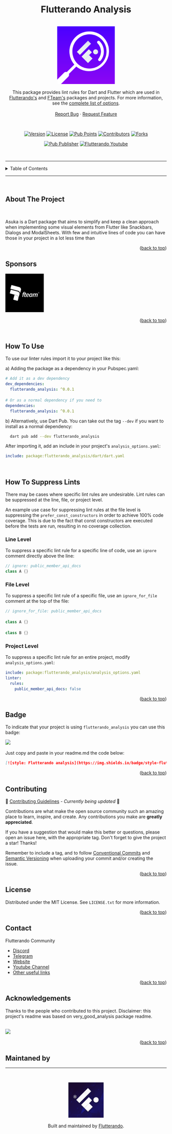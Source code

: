 <a name="readme-top"></a>


<h1 align="center">Flutterando Analysis</h1>

<!-- PROJECT LOGO -->
<br />
<div align="center">
  <a href="https://pub.dev/packages/asuka">
    <img src="readme_assets/logo.png" alt="Logo" width="180">
  </a>

  <p align="center">
    This package provides lint rules for Dart and Flutter which are used in 
    <a href="https://pub.dev/publishers/flutterando.com.br/packages">Flutterando's</a> and <a href="https://fteam.dev">FTeam's</a> packages and projects. For more information, see the <a href="https://github.com/Flutterando/flutterando_analysis/blob/main/lib/analysis_options.0.0.1.yaml">complete list of options</a>.
    <br />
    <br />
    <a href="https://github.com/Flutterando/flutterando_analysis/issues/">Report Bug</a>
    ·
    <a href="https://github.com/Flutterando/flutterando_analysis/issues">Request Feature</a>
  </p>

<br>

<!--  SHIELDS  ---->

[![Version](https://img.shields.io/github/v/release/flutterando/flutterando_analysis?style=plastic)](https://pub.dev/packages/flutterando_analysis)
[![License](https://img.shields.io/github/license/flutterando/flutterando_analysis?style=plastic)](https://github.com/Flutterando/flutterando_analysis/blob/main/LICENSE)
[![Pub Points](https://img.shields.io/pub/points/flutterando_analysis?label=pub%20points&style=plastic)](https://pub.dev/packages/flutterando_analysis/score)
[![Contributors](https://img.shields.io/github/contributors/flutterando/flutterando_analysis?style=plastic)](https://github.com/Flutterando/flutterando_analysis/graphs/contributors)
[![Forks](https://img.shields.io/github/forks/flutterando/flutterando_analysis?color=yellowgreen&logo=github&style=plastic)](https://github.com/Flutterando/flutterando_analysis/graphs/contributors)


[![Pub Publisher](https://img.shields.io/pub/publisher/asuka?style=plastic)](https://pub.dev/publishers/flutterando.com.br/packages)
[![Flutterando Youtube](https://img.shields.io/youtube/channel/subscribers/UCplT2lzN6MHlVHHLt6so39A?color=blue&label=Flutterando&logo=YouTube&logoColor=red&style=plastic)](https://www.youtube.com/flutterando)
</div>

<br>

---
<!-- TABLE OF CONTENTS -->
<details>
  <summary>Table of Contents</summary>
  <ol>
    <li><a href="#about-the-project">About The Project</a></li>
    <li><a href="#sponsors">Sponsors</a></li>
    <li><a href="#how-to-use">How to Use</a></li>
    <li><a href="#how-to-suppress-lints">How to Supress Lints</a></li>
    <li><a href="#badge">Badge</a></li>
    <li><a href="#contributing">Contributing</a></li>
    <li><a href="#license">License</a></li>
    <li><a href="#contact">Contact</a></li>
    <li><a href="#acknowledgements">Acknowledgements</a></li>
  </ol>
</details>

---


<br>

<!-- ABOUT THE PROJECT -->
## About The Project


<!-- PROJECT EXAMPLE (IMAGE) -->



<br>

<!-- PROJECT DESCRIPTION -->

Asuka is a Dart package that aims to simplify and keep a clean approach when implementing some visual elements from Flutter like Snackbars, Dialogs and ModalSheets. 
With few and intuitive lines of code you can have those in your project in a lot less time than  


<p align="right">(<a href="#readme-top">back to top</a>)</p>

<!-- SPONSORS -->
## Sponsors

<a href="https://fteam.dev">
    <img src="readme_assets/sponsor-logo.png" alt="Logo" width="120">
  </a>

<p align="right">(<a href="#readme-top">back to top</a>)</p>
<br>


<!-- GETTING STARTED -->
## How To Use

To use our linter rules import it to your project like this:

a) Adding the package as a dependency in your Pubspec.yaml:
```yaml
# Add it as a dev dependency
dev_dependencies:
  flutterando_analysis: ^0.0.1

# Or as a normal dependency if you need to
dependencies: 
  flutterando_analysis: ^0.0.1
```

b) Alternatively, use Dart Pub. You can take out the tag `--dev` if you want to install as a normal dependency:
```sh
  dart pub add --dev flutterando_analysis
```

After importing it, add an include in your project's `analysis_options.yaml`:

```yaml
include: package:flutterando_analysis/dart/dart.yaml
```
<br>


## How To Suppress Lints


There may be cases where specific lint rules are undesirable. Lint rules can be suppressed at the line, file, or project level.

An example use case for suppressing lint rules at the file level is suppressing the `prefer_const_constructors` in order to achieve 100% code coverage. This is due to the fact that const constructors are executed before the tests are run, resulting in no coverage collection.

### Line Level

To suppress a specific lint rule for a specific line of code, use an `ignore` comment directly above the line:

```dart
// ignore: public_member_api_docs
class A {}
```

### File Level

To suppress a specific lint rule of a specific file, use an `ignore_for_file` comment at the top of the file:

```dart
// ignore_for_file: public_member_api_docs

class A {}

class B {}
```

### Project Level

To suppress a specific lint rule for an entire project, modify `analysis_options.yaml`:

```yaml
include: package:flutterando_analysis/analysis_options.yaml
linter:
  rules:
    public_member_api_docs: false
```

<p align="right">(<a href="#readme-top">back to top</a>)</p>



## Badge

To indicate that your project is using `flutterando_analysis` you can use this badge: 

<img src="https://img.shields.io/badge/style-flutterando__analysis-blueviolet">

<br>

Just copy and paste in your readme.md the code below: 
```md
[![style: Flutterando analysis](https://img.shields.io/badge/style-flutterando__analysis-blueviolet)](https://pub.dev/packages/flutterando_analysis)
```


<p align="right">(<a href="#readme-top">back to top</a>)</p>


<!-- CONTRIBUTING -->
## Contributing
 
🚧 [Contributing Guidelines]() - _Currently being updated_ 🚧

Contributions are what make the open source community such an amazing place to learn, inspire, and create. Any contributions you make are **greatly appreciated**.

If you have a suggestion that would make this better or questions, please open an issue here, with the appropriate tag. 
Don't forget to give the project a star! Thanks!

Remember to include a tag, and to follow [Conventional Commits](https://www.conventionalcommits.org/en/v1.0.0/) and [Semantic Versioning](https://semver.org/) when uploading your commit and/or creating the issue. 

<p align="right">(<a href="#readme-top">back to top</a>)</p>



<!-- LICENSE -->
## License

Distributed under the MIT License. See `LICENSE.txt` for more information.

<p align="right">(<a href="#readme-top">back to top</a>)</p>



<!-- CONTACT -->
## Contact

Flutterando Community
- [Discord](https://discord.gg/qNBDHNARja)
- [Telegram](https://t.me/flutterando)
- [Website](https://www.flutterando.com.br)
- [Youtube Channel](https://www.youtube.com.br/flutterando)
- [Other useful links](https://linktr.ee/flutterando)


<p align="right">(<a href="#readme-top">back to top</a>)</p>


<!-- ACKNOWLEDGEMENTS -->
## Acknowledgements 


Thanks to the people who contributed to this project.
Disclaimer: this project's readme was based on very_good_analysis package readme.  
<br>

<a href="https://github.com/flutterando/flutterando_analysis/graphs/contributors">
  <img src="https://contrib.rocks/image?repo=flutterando/flutterando_analysis" />
</a>


<p align="right">(<a href="#readme-top">back to top</a>)</p>

<!-- MANTAINED BY -->
## Maintaned by

---

<br>
<p align="center">
  <a href="https://www.flutterando.com.br">
    <img width="110px" src="readme_assets/logo-flutterando.png">
  </a>
  <p align="center">
    Built and maintained by <a href="https://www.flutterando.com.br">Flutterando</a>.
  </p>
</p>